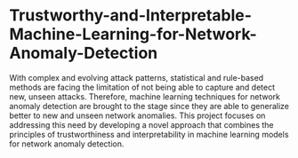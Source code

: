 # Trustworthy-and-Interpretable-Machine-Learning-for-Network-Anomaly-Detection

With complex and evolving attack patterns, statistical and rule-based methods are facing the limitation of not being able to capture and detect new, unseen attacks. Therefore, machine learning techniques for network anomaly detection are brought to the stage since they are able to generalize better to new and unseen network anomalies. This project focuses on addressing this need by developing a novel approach that combines the principles of trustworthiness and interpretability in machine learning models for network anomaly detection.

